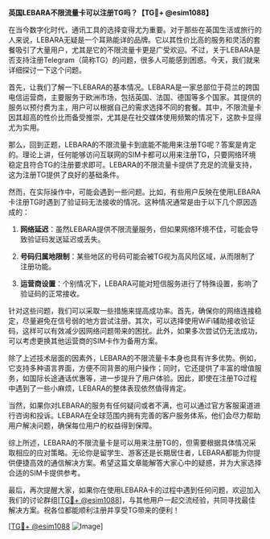 **英国LEBARA不限流量卡可以注册TG吗？【TG💪+ @esim1088】**

在当今数字化时代，通讯工具的选择变得尤为重要。对于那些在英国生活或旅行的人来说，LEBARA无疑是一个耳熟能详的品牌。它以其性价比高的服务和灵活的套餐吸引了大量用户，尤其是它的不限流量卡更是广受欢迎。不过，关于LEBARA是否支持注册Telegram（简称TG）的问题，很多人可能感到困惑。今天，我们就来详细探讨一下这个问题。

首先，让我们了解一下LEBARA的基本情况。LEBARA是一家总部位于荷兰的跨国电信运营商，主要服务于欧洲市场，包括英国、法国、德国等多个国家。其提供的服务以预付费为主，用户可以根据自己的需求选择不同的套餐。其中，不限流量卡因其超高的性价比而备受推崇，尤其是在社交媒体使用频繁的情况下，这款卡显得尤为实用。

那么，回到正题，LEBARA的不限流量卡到底能不能用来注册TG呢？答案是肯定的。理论上讲，任何能够访问互联网的SIM卡都可以用来注册TG，只要网络环境稳定且符合TG的注册要求即可。LEBARA的不限流量卡提供了充足的流量支持，这为注册TG提供了良好的基础条件。

然而，在实际操作中，可能会遇到一些问题。比如，有些用户反映在使用LEBARA卡注册TG时遇到了验证码无法接收的情况。这种情况通常是由于以下几个原因造成的：

1. **网络延迟**：虽然LEBARA提供不限流量服务，但如果网络环境不佳，可能会导致验证码发送延迟或丢失。
   
2. **号码归属地限制**：某些地区的号码可能会被TG视为高风险区域，从而限制了注册功能。

3. **运营商设置**：个别情况下，LEBARA可能对短信服务进行了特殊设置，影响了验证码的正常接收。

针对这些问题，我们可以采取一些措施来提高成功率。首先，确保你的网络连接稳定，尽量避免在信号弱的地方尝试注册。其次，可以选择使用WiFi辅助接收验证码，这样可以有效减少因网络问题带来的困扰。此外，如果多次尝试仍无法成功，可以考虑更换其他运营商的SIM卡作为备用方案。

除了上述技术层面的因素外，LEBARA的不限流量卡本身也具有许多优势。例如，它支持多种语言界面，方便不同背景的用户操作；同时，它还提供了丰富的增值服务，如国际长途通话优惠等，进一步提升了用户体验。因此，即使在注册TG过程中遇到了一些小麻烦，LEBARA的整体表现依然值得肯定。

当然，如果你对LEBARA的服务有任何疑问或者不满，也可以通过官方客服渠道进行咨询和投诉。LEBARA在全球范围内拥有完善的客户服务体系，他们会尽力帮助用户解决问题，确保每位用户的权益得到保障。

综上所述，LEBARA的不限流量卡是可以用来注册TG的，但需要根据具体情况采取相应的应对策略。无论你是留学生、游客还是长期居住者，LEBARA都能为你提供便捷高效的通信解决方案。希望这篇文章能解答大家心中的疑惑，并为大家选择合适的SIM卡提供参考。

最后，再次提醒大家，如果你在使用LEBARA卡的过程中遇到任何问题，欢迎加入我们的讨论群组[[TG💪+ @esim1088](https://t.me/s/esim1088)]，与其他用户一起交流经验，共同寻找最佳解决方案。祝各位都能顺利注册并享受TG带来的便利！

[[TG💪+ @esim1088](https://t.me/s/esim1088) ![Image](https://i.postimg.cc/4NQfJmqS/Snipaste-2025-05-13-00-14-12.png)]